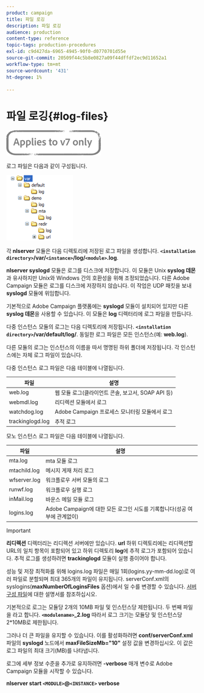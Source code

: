 ```yaml
---
product: campaign
title: 파일 로깅
description: 파일 로깅
audience: production
content-type: reference
topic-tags: production-procedures
exl-id: c9d427da-6965-4945-90f0-d0770701d55e
source-git-commit: 20509f44c5b8e0827a09f44dffdf2ec9d11652a1
workflow-type: tm+mt
source-wordcount: '431'
ht-degree: 1%

---
```


# 파일 로깅{#log-files}

![](../../assets/v7-only.svg)

로그 파일은 다음과 같이 구성됩니다.

![](assets/d_ncs_directory.png)

각 **nlserver** 모듈은 다음 디렉토리에 저장된 로그 파일을 생성합니다. **`<installation directory>`/var/`<instance>`/log/`<module>`.log**.

**nlserver syslogd** 모듈은 로그를 디스크에 저장합니다. 이 모듈은 Unix **syslog 데몬**&#x200B;과 유사하지만 Unix와 Windows 간의 호환성을 위해 조정되었습니다. 다른 Adobe Campaign 모듈은 로그를 디스크에 저장하지 않습니다. 이 작업은 UDP 패킷을 보내 **syslogd** 모듈에 위임합니다.

기본적으로 Adobe Campaign 플랫폼에는 **syslogd** 모듈이 설치되어 있지만 다른 **syslog 데몬**&#x200B;을 사용할 수 있습니다. 이 모듈은 **log** 디렉터리에 로그 파일을 만듭니다.

다중 인스턴스 모듈의 로그는 다음 디렉토리에 저장됩니다. **`<installation directory>`/var/default/log/**. 동일한 로그 파일은 모든 인스턴스(예: **web.log**).

다른 모듈의 로그는 인스턴스의 이름을 따서 명명된 하위 폴더에 저장됩니다. 각 인스턴스에는 자체 로그 파일이 있습니다.

다중 인스턴스 로그 파일은 다음 테이블에 나열됩니다.

| 파일 | 설명 |
|---|---|
| web.log | 웹 모듈 로그(클라이언트 콘솔, 보고서, SOAP API 등) |
| webmdl.log | 리디렉션 모듈에서 로그 |
| watchdog.log | Adobe Campaign 프로세스 모니터링 모듈에서 로그 |
| trackinglogd.log | 추적 로그 |

모노 인스턴스 로그 파일은 다음 테이블에 나열됩니다.

| 파일 | 설명 |
|---|---|
| mta.log | mta 모듈 로그 |
| mtachild.log | 메시지 게재 처리 로그 |
| wfserver.log | 워크플로우 서버 모듈의 로그 |
| runwf.log | 워크플로우 실행 로그 |
| inMail.log | 바운스 메일 모듈 로그 |
| logins.log | Adobe Campaign에 대한 모든 로그인 시도를 기록합니다(성공 여부에 관계없이) |

>[!IMPORTANT]
>
>**리디렉션** 디렉터리는 리디렉션 서버에만 있습니다. **url** 하위 디렉토리에는 리디렉션할 URL의 일치 항목이 포함되어 있고 하위 디렉토리 **log**&#x200B;에 추적 로그가 포함되어 있습니다. 추적 로그를 생성하려면 **trackinglogd** 모듈이 실행 중이어야 합니다.

성능 및 저장 최적화를 위해 logins.log 파일은 매일 1회(logins.yy-mm-dd.log)로 여러 파일로 분할되며 최대 365개의 파일이 유지됩니다. serverConf.xml의 syslogins(**maxNumberOfLoginsFiles** 옵션)에서 일 수를 변경할 수 있습니다. [서버 구성 파일](../../installation/using/the-server-configuration-file.md#syslogd)에 대한 설명서를 참조하십시오.

기본적으로 로그는 모듈당 2개의 10MB 파일 및 인스턴스당 제한됩니다. 두 번째 파일을 라고 합니다. **`<modulename>`_2.log** 따라서 로그 크기는 모듈당 및 인스턴스당 2*10MB로 제한됩니다.

그러나 더 큰 파일을 유지할 수 있습니다. 이를 활성화하려면 **conf/serverConf.xml** 파일의 **syslogd** 노드에서 **maxFileSizeMb=&quot;10&quot;** 설정 값을 변경하십시오. 이 값은 로그 파일의 최대 크기(MB)를 나타냅니다.

로그에 세부 정보 수준을 추가로 유지하려면 **-verbose** 매개 변수로 Adobe Campaign 모듈을 시작할 수 있습니다.

**nlserver start  `<MODULE>`@`<INSTANCE>` verbose**
